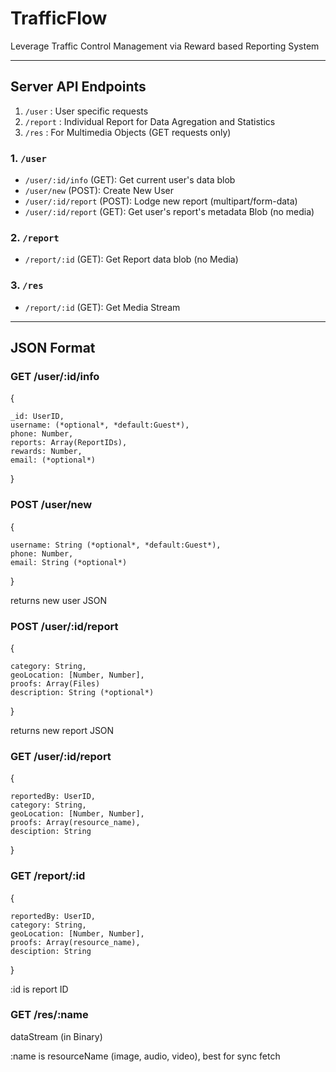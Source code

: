 # TrafficFlow

Leverage Traffic Control Management via Reward based Reporting System

<hr>

## Server API Endpoints

1. `/user` : User specific requests
2. `/report` : Individual Report for Data Agregation and Statistics
3. `/res` : For Multimedia Objects (GET requests only)

### 1. `/user`

- `/user/:id/info` (GET): Get current user's data blob
- `/user/new` (POST): Create New User
- `/user/:id/report` (POST): Lodge new report (multipart/form-data)
- `/user/:id/report` (GET): Get user's report's metadata Blob (no media)

### 2. `/report`

- `/report/:id` (GET): Get Report data blob (no Media)

### 3. `/res`

- `/report/:id` (GET): Get Media Stream

<hr>

## JSON Format

### **GET** /user/:id/info

{

    _id: UserID,
    username: (*optional*, *default:Guest*),
    phone: Number,
    reports: Array(ReportIDs),
    rewards: Number,
    email: (*optional*)

}

### **POST** /user/new

{

    username: String (*optional*, *default:Guest*),
    phone: Number,
    email: String (*optional*)

}

returns new user JSON

### **POST** /user/:id/report

{

    category: String,
    geoLocation: [Number, Number],
    proofs: Array(Files)
    description: String (*optional*)

}

returns new report JSON

### **GET** /user/:id/report

{

    reportedBy: UserID,
    category: String,
    geoLocation: [Number, Number],
    proofs: Array(resource_name),
    desciption: String

}

### **GET** /report/:id

{

    reportedBy: UserID,
    category: String,
    geoLocation: [Number, Number],
    proofs: Array(resource_name),
    desciption: String

}

:id is report ID

### **GET** /res/:name

dataStream (in Binary)

:name is resourceName (image, audio, video), best for sync fetch